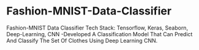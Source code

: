 # Fashion-MNIST-Data-Classifier
Fashion-MNIST Data Classifier Tech Stack: Tensorflow, Keras, Seaborn, Deep-Learning, CNN 
-Developed A Classification Model That Can Predict And Classify The Set Of Clothes Using Deep Learning CNN.
